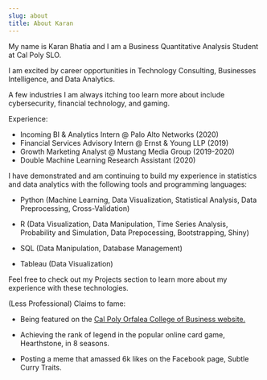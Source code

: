 ```yaml
---
slug: about
title: About Karan
---
```


My name is Karan Bhatia and I am a Business Quantitative Analysis Student at Cal Poly SLO.

I am excited by career opportunities in Technology Consulting, Businesses Intelligence, and Data Analytics. 

A few industries I am always itching too learn more about include cybersecurity, financial technology, and gaming.


Experience:
* Incoming BI & Analytics Intern @ Palo Alto Networks (2020)
* Financial Services Advisory Intern @ Ernst & Young LLP (2019)
* Growth Marketing Analyst @ Mustang Media Group (2019-2020)
* Double Machine Learning Research Assistant (2020)


I have demonstrated and am continuing to build my experience in statistics and data analytics with the following tools and programming languages:

* Python (Machine Learning, Data Visualization, Statistical Analysis, Data Preprocessing, Cross-Validation)

* R (Data Visualization, Data Manipulation, Time Series Analysis, Probability and Simulation, Data Prepocessing, Bootstrapping, Shiny)

* SQL (Data Manipulation, Database Management)

* Tableau (Data Visualization)

Feel free to check out my Projects section to learn more about my experience with these technologies. 


(Less Professional) Claims to fame:
* Being featured on the [Cal Poly Orfalea College of Business website.](https://www.cob.calpoly.edu/economics/economics-minor/)


* Achieving the rank of legend in the popular online card game, Hearthstone, in 8 seasons.
* Posting a meme that amassed 6k likes on the Facebook page, Subtle Curry Traits.

